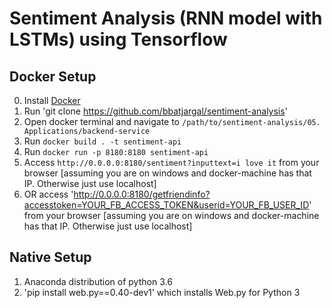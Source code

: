 # Sentiment Analysis (RNN model with LSTMs) using Tensorflow

## Docker Setup
0. Install [Docker](https://docs.docker.com/engine/installation/)
1. Run 'git clone https://github.com/bbatjargal/sentiment-analysis'
2. Open docker terminal and navigate to `/path/to/sentiment-analysis/05. Applications/backend-service`
3. Run `docker build . -t sentiment-api`
4. Run `docker run -p 8180:8180 sentiment-api`
5. Access `http://0.0.0.0:8180/sentiment?inputtext=i love it` from your browser [assuming you are on windows and docker-machine has that IP. Otherwise just use localhost]
6. OR access 'http://0.0.0.0:8180/getfriendinfo?accesstoken=YOUR_FB_ACCESS_TOKEN&userid=YOUR_FB_USER_ID' from your browser [assuming you are on windows and docker-machine has that IP. Otherwise just use localhost]

## Native Setup
1. Anaconda distribution of python 3.6
2. 'pip install web.py==0.40-dev1' which installs Web.py for Python 3

